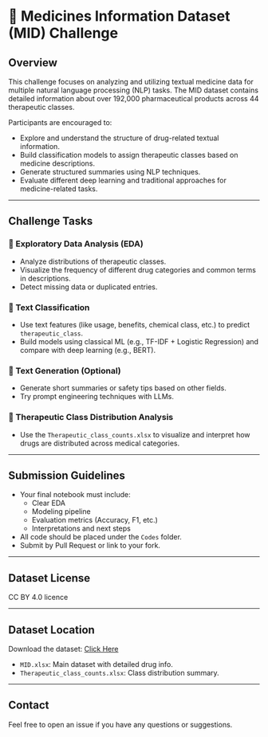 # 💊 Medicines Information Dataset (MID) Challenge

## Overview

This challenge focuses on analyzing and utilizing textual medicine data for multiple natural language processing (NLP) tasks. The MID dataset contains detailed information about over 192,000 pharmaceutical products across 44 therapeutic classes.

Participants are encouraged to:

- Explore and understand the structure of drug-related textual information.
- Build classification models to assign therapeutic classes based on medicine descriptions.
- Generate structured summaries using NLP techniques.
- Evaluate different deep learning and traditional approaches for medicine-related tasks.

---

## Challenge Tasks

### 🧪 Exploratory Data Analysis (EDA)
- Analyze distributions of therapeutic classes.
- Visualize the frequency of different drug categories and common terms in descriptions.
- Detect missing data or duplicated entries.

### 🧠 Text Classification
- Use text features (like usage, benefits, chemical class, etc.) to predict `therapeutic_class`.
- Build models using classical ML (e.g., TF-IDF + Logistic Regression) and compare with deep learning (e.g., BERT).

### 🔄 Text Generation (Optional)
- Generate short summaries or safety tips based on other fields.
- Try prompt engineering techniques with LLMs.

### 🧮 Therapeutic Class Distribution Analysis
- Use the `Therapeutic_class_counts.xlsx` to visualize and interpret how drugs are distributed across medical categories.

---

## Submission Guidelines

- Your final notebook must include:
  - Clear EDA
  - Modeling pipeline
  - Evaluation metrics (Accuracy, F1, etc.)
  - Interpretations and next steps
- All code should be placed under the `Codes` folder.
- Submit by Pull Request or link to your fork.

---

## Dataset License

CC BY 4.0 licence

---

## Dataset Location

Download the dataset: [Click Here](https://www.kaggle.com/datasets/imtkaggleteam/medical-information-dataset)
- `MID.xlsx`: Main dataset with detailed drug info.
- `Therapeutic_class_counts.xlsx`: Class distribution summary.

---

## Contact

Feel free to open an issue if you have any questions or suggestions.


